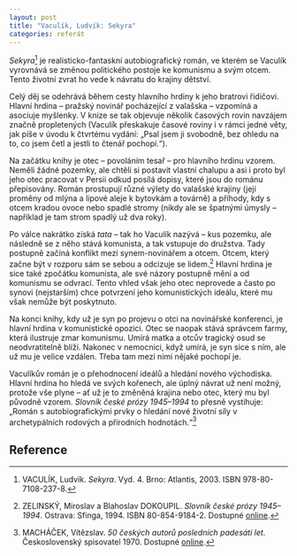 ```yaml
---
layout: post
title: "Vaculík, Ludvík: Sekyra"
categories: referát
---
```

*Sekyra*[^sekyra] je realisticko-fantaskní autobiografický román, ve kterém se Vaculík vyrovnává se změnou politického postoje ke komunismu a svým otcem. Tento životní zvrat ho vede k návratu do krajiny dětství.

Celý děj se odehrává během cesty hlavního hrdiny k jeho bratrovi řidičovi. Hlavní hrdina – pražský novinář pocházející z valašska – vzpomíná a asociuje myšlenky. V knize se tak objevuje několik časových rovin navzájem značně propletených (Vaculík přeskakuje časové roviny i v rámci jedné věty, jak píše v úvodu k čtvrtému vydání: „Psal jsem ji svobodně, bez ohledu na to, co jsem četl a jestli to čtenář pochopí.“).

Na začátku knihy je otec – povoláním tesař – pro hlavního hrdinu vzorem. Neměli žádné pozemky, ale chtěli si postavit vlastní chalupu a asi i proto byl jeho otec pracovat v Persii odkud posílá dopisy, které jsou do románu přepisovány. Román prostupují různé výlety do valašské krajiny (její proměny od mlýna a lipové aleje k bytovkám a továrně) a příhody, kdy s otcem kradou ovoce nebo spadlé stromy (nikdy ale se špatnými úmysly – například je tam strom spadlý už dva roky).

Po válce nakrátko získá *tata* – tak ho Vaculík nazývá – kus pozemku, ale následně se z něho stává komunista, a tak vstupuje do družstva. Tady postupně začíná konflikt mezi synem-novinářem a otcem. Otcem, který začne být v rozporu sám se sebou a odcizuje se lidem.[^zelinsky] Hlavní hrdina je sice také zpočátku komunista, ale své názory postupně mění a od komunismu se odvrací. Tento vhled však jeho otec neprovede a často po synovi (nejstarším) chce potvrzení jeho komunistických ideálu, které mu však nemůže být poskytnuto.

Na konci knihy, kdy už je syn po projevu o otci na novinářské konferenci, je hlavní hrdina v komunistické opozici. Otec se naopak stává správcem farmy, která ilustruje zmar komunismu. Umírá matka a otcův tragický osud se neodvratitelně blíží. Nakonec v nemocnici, když umírá, je syn sice s ním, ale už mu je velice vzdálen. Třeba tam mezi nimi nějaké pochopí je.

Vaculíkův román je o přehodnocení ideálů a hledání nového východiska. Hlavní hrdina ho hledá ve svých kořenech, ale úplný návrat už není možný, protože vše plyne – ať už je to změněná krajina nebo otec, který mu byl původně vzorem. *Slovník české prózy 1945–1994* to přesně vystihuje: „Román s autobiografickými prvky o hledání nové životní síly v archetypálních rodových a přírodních hodnotách.“[^machacek]

## Reference

[^machacek]: MACHÁČEK, Vítězslav. *50 českých autorů posledních padesáti let*. Československý spisovatel 1970. Dostupné [online][machacek].
[^sekyra]: VACULÍK, Ludvík. *Sekyra*. Vyd. 4. Brno: Atlantis, 2003. ISBN 978-80-7108-237-8.
[^zelinsky]: ZELINSKÝ, Miroslav a Blahoslav DOKOUPIL. *Slovník české prózy 1945–1994*. Ostrava: Sfinga, 1994. ISBN 80-854-9184-2. Dostupné [online][zelinsky].

[machacek]: http://www.ludvikvaculik.cz/index.php?pid=56&sid=35
[zelinsky]: http://www.slovnikceskeliteratury.cz/showContent.jsp?docId=1591
